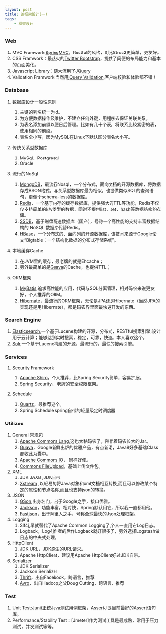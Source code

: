 ```yaml
---
layout: post
title: 论框架设计(一)
tags:
    - 框架设计
---
```




### Web ###
1. MVC Framwork:[SpringMVC](http://docs.spring.io/spring/docs/current/spring-framework-reference/html/mvc.html "SpringMVC")，Restful的风格，对比Strus2更简单，更友好。
2. CSS Framwork：最热火的[Twitter Bootstrap](http://getbootstrap.com/ "Bootstrap")，提供了简便的布局能力和基本的页面美化。
3. Javascript Library：随大流用了[JQuery](http://jquery.com/ "jquery")
4. Validation Framwork:当然用[jQuery Validation](http://jqueryvalidation.org/ "jquery validation"),客户端校验和体验都不错！


### Database ###
1. 数据库设计一般性原则
	1. 主键的列名统一为id。
	2. 为方便数据操作及维护，不建立任何外键，用程序去保证关联关系。
	3. 为表名添加前缀以便日后管理。比如有几十个表，将联系比较紧密的表，使用相同的前缀。
	4. 表名全小写，因为MySQL在Linux下默认区分表名大小写。


2. 传统关系型数据库
	1. MySql，Postgresql
	2. Oracle


3. 流行的NoSql
	1. [MongoDB](http://www.mongodb.org/ "mongodb")，最流行Nosql，一个分布式，面向文档的开源数据库，将数据存成BSON格式，与关系型数据库最为相似，也提供类似SQL的查询语句，更像个schema-less的数据库。
	2. [Redis](http://redis.io/ "redis")，一个基于内存的缓存数据库，提供强大的TTL等功能，Redis不仅仅支持简单的k/v类型的数据，同时还提供list，set，hash等数据结构的存储。
	3. [SSDB](http://ssdb.io/ "ssdb")，基于磁盘高速数据库（国产），号称一个高性能的支持丰富数据结构的 NoSQL 数据库代替Redis。
	4. [HBase](http://hbase.apache.org/ "hbase")，一个分布式的、面向列的开源数据库，该技术来源于Google论文“Bigtable：一个结构化数据的分布式存储系统”。
4. 本地缓存Cache    
	1. 在JVM里的缓存，最老牌的就是Ehcache；    
	2. 另外最简单的是[Guava](http://code.google.com/p/guava-libraries/ "guava")的Cache，也提供TTL；    


5. ORM框架     
	1. [MyBatis](http://mybatis.github.io/mybatis-3/zh/index.html "mybatis"),追求高性能的应用，代码与SQL分离管理，相对码农来说更友好，个人推荐的ORM。
	2. [Hibernate](http://hibernate.org/ "hibernate")，最流行的ORM框架，无论是JPA还是Hibernate（当然JPA的实现还是用Hibernate），都是码农界里面最快速开发的东西。


### Search Engine ###
1. [Elasticsearch](http://www.elasticsearch.org/ "elasticsearch"),一个基于Lucene构建的开源，分布式，RESTful搜索引擎;设计用于云计算；能够达到实时搜索，稳定，可靠，快速。本人喜欢这个。
2. [Solr](http://lucene.apache.org/solr/ "solr"),一个基于Lucene构建的开源，最流行的，最快的搜索引擎。


### Services ###
1. Security Framework     
	1. [Apache Shiro](http://shiro.apache.org/ "shiro")，个人推荐，比Spring Security简单，容易扩展。
	2. Spring Security， 老牌的安全权限框架。


2. Schedule    
	1. [Quartz](http://quartz-scheduler.org/ "quartz-scheduler")，最推荐这个。
	2. Spring Schedule spring自带的轻量级定时调度器


### Utilizes ###
1. General 常规包     
	1. [Apache Commons Lang](http://commons.apache.org/proper/commons-lang/ "commons-lang"),这也太黏码农了，陪伴着码农长大的Jar。
	2. [Guava](http://code.google.com/p/guava-libraries/ "guava")，Google新鲜出炉的优雅产品，有点新潮，Java8好多基础Class都收此为囊中。
	3. [Apache Commons IO](http://commons.apache.org/proper/commons-io/ "commons-io")， 同样好使。
	4. [Commons FileUpload](http://commons.apache.org/proper/commons-fileupload/ "commons-fileupload")，基础上传文件包。
2. XML
	1. JDK JAXB ,JDK自带
	2. [Xstream](http://xstream.codehaus.org/ "xstream") ,以轻易的将Java对象和xml文档相互转换,而且可以修改某个特定的属性和节点名称,而且也支持json的转换。
3. JSON
	1. [GSon](http://code.google.com/p/google-gson/ "google-gson"),出身名门，出于Google之手，接口优雅。
	2. [Jackson](http://jackson.codehaus.org/ "jackson")，功能丰富，相对快，Spring默认用它，所以我一直都用他。
	3. [Fastjson](https://github.com/alibaba/fastjson "fastjson")，出于阿里人之手，号称全球最快的Json处理框架。
4. Logging
	1. Slf4j,早就替代了Apache Common Logging了,个人一直用它Log日志。
	2. Logback，Log4j作者的后作Logback就好很多了，另外选择Logstash做日志的中央式处理。
5. HttpClient
	1. JDK URL，JDK原生的URL请求。
	2. Apache HttpClient，建议用Apache HttpClient好过JDK自带。
6. Serializer
	1. JDK Serializer
	2. Jackson Serializer
	3. [Thrift](http://thrift.apache.org/ "thrift")，出自Facebook，跨语言，推荐
	4. [Avro](http://avro.apache.org/ "avro")，出自Hadoop之父Doug Cutting，跨语言，推荐


### Test ###
1. Unit Test:Junit正统Java测试用例框架，AssertJ 是目前最好的Assert语句库。
2. Performance/Stability Test：[Jmeter]作为测试工具是最成熟，常用于压力测试，并发测试等等。
